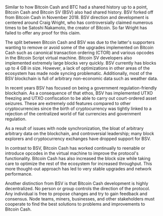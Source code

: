   
Similar to how Bitcoin Cash and BTC had a shared history up to a point, Bitcoin Cash and Bitcoin SV (BSV) also had shared history. BSV forked off from Bitcoin Cash in November 2018. BSV direction and development is centered around Craig Wright, who has controversially claimed numerous times to be Satoshi Nakamoto, the creator of Bitcoin. So far Wright has failed to offer any proof for this claim.

The split between Bitcoin Cash and BSV was due to the latter's supporters wanting to remove or avoid some of the upgrades implemented on Bitcoin Cash such as canonical transaction ordering (CTOR) and various opcodes in the Bitcoin Script virtual machine. Bitcoin SV developers also implemented extremely large blocks very quickly. BSV currently has blocks up to 4 GB in size. However, a lack of optimizations in other areas of the ecosystem has made node syncing problematic. Additionally, most of the BSV blockchain is full of arbitrary non-economic data such as weather data.

In recent years BSV has focused on being a government regulation-friendly blockchain. As a consequence of that ethos, BSV has implemented UTXO freezing and UTXO confiscation to be able to carry out court-ordered asset seizures. These are extremely odd features compared to other cryptocurrencies since the birth of cryptocurrency was tightly linked to a rejection of the centralized world of fiat currencies and government regulation.

As a result of issues with node synchronization, the bloat of arbitrary arbitrary data on the blockchain, and controversial leadership; many block explorers and cryptocurrency exchanges have dropped support for BSV.

In contrast to BSV, Bitcoin Cash has worked continually to reenable or introduce opcodes in the virtual machine to improve the protocol's functionality. Bitcoin Cash has also increased the block size while taking care to optimize the rest of the ecosystem for increased throughput. This more thought-out approach has led to very stable upgrades and network performance.

Another distinction from BSV is that Bitcoin Cash development is highly decentralized. No person or group controls the direction of the protocol. Any individual is free to propose changes and try to gain feedback and consensus. Node teams, miners, businesses, and other stakeholders must cooperate to find the best solutions to problems and improvements to Bitcoin Cash.
